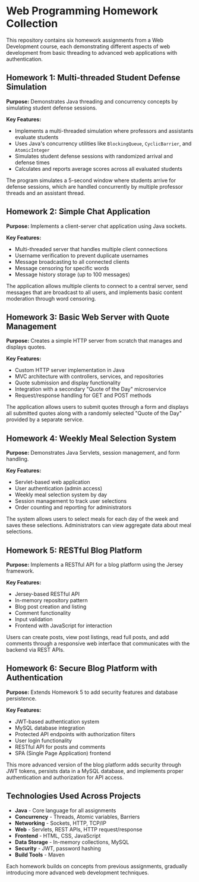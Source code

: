 # Web Programming Homework Collection

This repository contains six homework assignments from a Web Development course, each demonstrating different aspects of web development from basic threading to advanced web applications with authentication.

## Homework 1: Multi-threaded Student Defense Simulation

**Purpose:** Demonstrates Java threading and concurrency concepts by simulating student defense sessions.

**Key Features:**
- Implements a multi-threaded simulation where professors and assistants evaluate students
- Uses Java's concurrency utilities like `BlockingQueue`, `CyclicBarrier`, and `AtomicInteger`
- Simulates student defense sessions with randomized arrival and defense times
- Calculates and reports average scores across all evaluated students

The program simulates a 5-second window where students arrive for defense sessions, which are handled concurrently by multiple professor threads and an assistant thread.

## Homework 2: Simple Chat Application

**Purpose:** Implements a client-server chat application using Java sockets.

**Key Features:**
- Multi-threaded server that handles multiple client connections
- Username verification to prevent duplicate usernames
- Message broadcasting to all connected clients
- Message censoring for specific words
- Message history storage (up to 100 messages)

The application allows multiple clients to connect to a central server, send messages that are broadcast to all users, and implements basic content moderation through word censoring.

## Homework 3: Basic Web Server with Quote Management

**Purpose:** Creates a simple HTTP server from scratch that manages and displays quotes.

**Key Features:**
- Custom HTTP server implementation in Java
- MVC architecture with controllers, services, and repositories
- Quote submission and display functionality
- Integration with a secondary "Quote of the Day" microservice
- Request/response handling for GET and POST methods

The application allows users to submit quotes through a form and displays all submitted quotes along with a randomly selected "Quote of the Day" provided by a separate service.

## Homework 4: Weekly Meal Selection System

**Purpose:** Demonstrates Java Servlets, session management, and form handling.

**Key Features:**
- Servlet-based web application
- User authentication (admin access)
- Weekly meal selection system by day
- Session management to track user selections
- Order counting and reporting for administrators

The system allows users to select meals for each day of the week and saves these selections. Administrators can view aggregate data about meal selections.

## Homework 5: RESTful Blog Platform

**Purpose:** Implements a RESTful API for a blog platform using the Jersey framework.

**Key Features:**
- Jersey-based RESTful API
- In-memory repository pattern
- Blog post creation and listing
- Comment functionality
- Input validation
- Frontend with JavaScript for interaction

Users can create posts, view post listings, read full posts, and add comments through a responsive web interface that communicates with the backend via REST APIs.

## Homework 6: Secure Blog Platform with Authentication

**Purpose:** Extends Homework 5 to add security features and database persistence.

**Key Features:**
- JWT-based authentication system
- MySQL database integration
- Protected API endpoints with authorization filters
- User login functionality
- RESTful API for posts and comments
- SPA (Single Page Application) frontend

This more advanced version of the blog platform adds security through JWT tokens, persists data in a MySQL database, and implements proper authentication and authorization for API access.

## Technologies Used Across Projects

- **Java** - Core language for all assignments
- **Concurrency** - Threads, Atomic variables, Barriers
- **Networking** - Sockets, HTTP, TCP/IP
- **Web** - Servlets, REST APIs, HTTP request/response
- **Frontend** - HTML, CSS, JavaScript
- **Data Storage** - In-memory collections, MySQL
- **Security** - JWT, password hashing
- **Build Tools** - Maven

Each homework builds on concepts from previous assignments, gradually introducing more advanced web development techniques.
